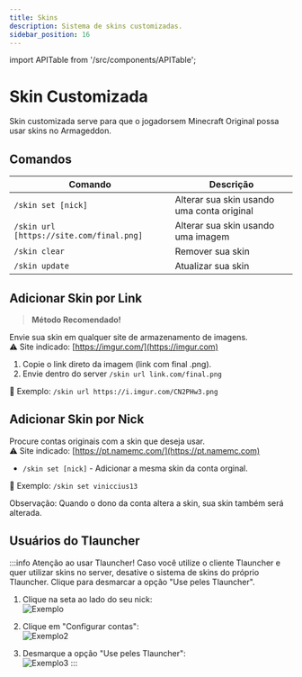 ```yaml
---
title: Skins
description: Sistema de skins customizadas.
sidebar_position: 16
---
```


import APITable from '/src/components/APITable';

# Skin Customizada

Skin customizada serve para que o jogadorsem Minecraft Original possa usar skins no Armageddon.

## Comandos

<APITable>

| Comando | Descrição |
| ------- | --------- |
| `/skin set [nick]` | Alterar sua skin usando uma conta original |
| `/skin url [https://site.com/final.png]` | Alterar sua skin usando uma imagem |
| `/skin clear` | Remover sua skin |
| `/skin update` | Atualizar sua skin | 

</APITable>

## Adicionar Skin por Link

> **Método Recomendado!**

Envie sua skin em qualquer site de armazenamento de imagens.  
⚠️ Site indicado: [https://imgur.com/](https://imgur.com)

1. Copie o link direto da imagem (link com final .png).
2. Envie dentro do server `/skin url link.com/final.png`  

🎯 Exemplo: `/skin url https://i.imgur.com/CN2PHw3.png`

## Adicionar Skin por Nick

Procure contas originais com a skin que deseja usar.  
⚠️ Site indicado: [https://pt.namemc.com/](https://pt.namemc.com)

* `/skin set [nick]` - Adicionar a mesma skin da conta orginal.  

🎯 Exemplo: `/skin set viniccius13`

Observação: Quando o dono da conta altera a skin, sua skin também será alterada.

## Usuários do Tlauncher

:::info Atenção ao usar Tlauncher!
Caso você utilize o cliente Tlauncher e quer utilizar skins no server, desative o sistema de skins do próprio Tlauncher. Clique para desmarcar a opção "Use peles Tlauncher".

1. Clique na seta ao lado do seu nick:  
![Exemplo](https://i.imgur.com/0He5T4O.png)

2. Clique em "Configurar contas":  
![Exemplo2](https://i.imgur.com/JYp3RCI.png)

3. Desmarque a opção "Use peles Tlauncher":  
![Exemplo3](https://cdn.discordapp.com/attachments/730263790377107477/739543620226515016/unknown.png)
:::